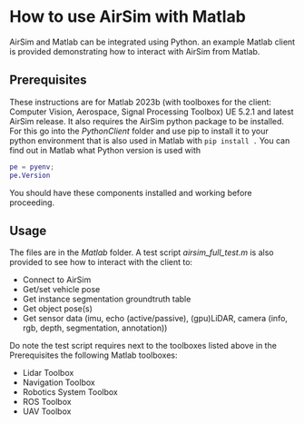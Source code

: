 # How to use AirSim with Matlab

AirSim and Matlab can be integrated using Python. an example Matlab client is provided demonstrating how to interact with AirSim from Matlab.

## Prerequisites

These instructions are for Matlab 2023b (with toolboxes for the client: Computer Vision, Aerospace, Signal Processing Toolbox) UE 5.2.1 and latest AirSim release.
It also requires the AirSim python package to be installed. 
For this go into the _PythonClient_ folder and use pip to install it to your python environment that is also used in Matlab with `pip install .`
You can find out in Matlab what Python version is used with 
```matlab
pe = pyenv;
pe.Version
```

You should have these components installed and working before proceeding.

## Usage

The files are in the _Matlab_ folder. A test script _airsim_full_test.m_ is also provided to see how to interact with the client to:

* Connect to AirSim
* Get/set vehicle pose
* Get instance segmentation groundtruth table
* Get object pose(s)
* Get sensor data (imu, echo (active/passive), (gpu)LiDAR, camera (info, rgb, depth, segmentation, annotation))

Do note the test script requires next to the toolboxes listed above in the Prerequisites the following Matlab toolboxes:

* Lidar Toolbox
* Navigation Toolbox
* Robotics System Toolbox
* ROS Toolbox
* UAV Toolbox